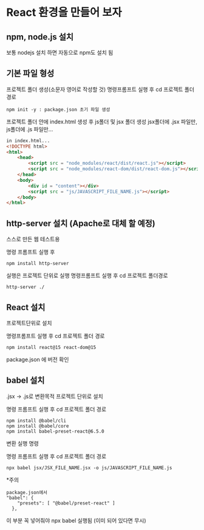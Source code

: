 # React 환경을 만들어 보자

## npm, node.js 설치
보통 nodejs 설치 하면 자동으로 npm도 설치 됨

## 기본 파일 형성
프로젝트 폴더 생성(소문자 영어로 작성할 것)
명령프롬프트 실행 후 
cd 프로젝트 폴더경로
```
npm init -y : package.json 초기 파일 생성
```

프로젝트 폴더 안에 
index.html 생성 후
js폴더 및 jsx 폴더 생성
jsx폴더에 .jsx 파일만, js폴더에 .js 파일만...
```HTML
in index.html...
<!DOCTYPE html>
<html>
    <head>
        <script src = "node_modules/react/dist/react.js"></script>
        <script src = "node_modules/react-dom/dist/react-dom.js"></script>
    </head>
    <body>
        <div id = "content"></div>
        <script src = "js/JAVASCRIPT_FILE_NAME.js"></script>
    </body>
</html>
```

## http-server 설치 (Apache로 대체 할 예정)
스스로 만든 웹 테스트용

명령 프롬프트 실행 후
```
npm install http-server
```

실행은 프로젝트 단위로 실행
명령프롬프트 실행 후
cd 프로젝트 폴더경로
```
http-server ./
```

## React 설치
프로젝트단위로 설치 

명령프롬프트 실행 후
cd 프로젝트 폴더 경로
```
npm install react@15 react-dom@15
```
package.json 에 버전 확인

## babel 설치
.jsx -> .js로 변환목적
프로젝트 단위로 설치 

명령 프롬프트 실행 후
cd 프로젝트 폴더 경로
```
npm install @babel/cli
npm install @babel/core
npm install babel-preset-react@6.5.0
```

변환 실행 명령

명령 프롬프트 실행 후 
cd 프로젝트 폴더 경로
```
npx babel jsx/JSX_FILE_NAME.jsx -o js/JAVASCRIPT_FILE_NAME.js
```

*주의 
```
package.json에서
"babel": {
    "presets": [ "@babel/preset-react" ]
  },
  ```
이 부분 꼭 넣어줘야 npx babel 실행됨 (이미 되어 있다면 무시)

